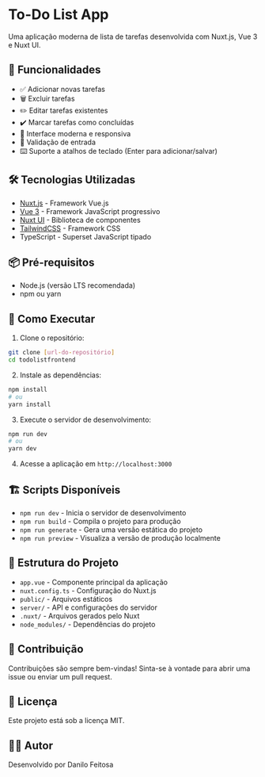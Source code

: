 # To-Do List App

Uma aplicação moderna de lista de tarefas desenvolvida com Nuxt.js, Vue 3 e Nuxt UI.

## 🚀 Funcionalidades

- ✅ Adicionar novas tarefas
- 🗑️ Excluir tarefas
- ✏️ Editar tarefas existentes
- ✔️ Marcar tarefas como concluídas
- 🎨 Interface moderna e responsiva
- 🎯 Validação de entrada
- ⌨️ Suporte a atalhos de teclado (Enter para adicionar/salvar)

## 🛠️ Tecnologias Utilizadas

- [Nuxt.js](https://nuxt.com/) - Framework Vue.js
- [Vue 3](https://vuejs.org/) - Framework JavaScript progressivo
- [Nuxt UI](https://ui.nuxt.com/) - Biblioteca de componentes
- [TailwindCSS](https://tailwindcss.com/) - Framework CSS
- TypeScript - Superset JavaScript tipado

## 📦 Pré-requisitos

- Node.js (versão LTS recomendada)
- npm ou yarn

## 🚀 Como Executar

1. Clone o repositório:
```bash
git clone [url-do-repositório]
cd todolistfrontend
```

2. Instale as dependências:
```bash
npm install
# ou
yarn install
```

3. Execute o servidor de desenvolvimento:
```bash
npm run dev
# ou
yarn dev
```

4. Acesse a aplicação em `http://localhost:3000`

## 🏗️ Scripts Disponíveis

- `npm run dev` - Inicia o servidor de desenvolvimento
- `npm run build` - Compila o projeto para produção
- `npm run generate` - Gera uma versão estática do projeto
- `npm run preview` - Visualiza a versão de produção localmente

## 🎨 Estrutura do Projeto

- `app.vue` - Componente principal da aplicação
- `nuxt.config.ts` - Configuração do Nuxt.js
- `public/` - Arquivos estáticos
- `server/` - API e configurações do servidor
- `.nuxt/` - Arquivos gerados pelo Nuxt
- `node_modules/` - Dependências do projeto

## 🤝 Contribuição

Contribuições são sempre bem-vindas! Sinta-se à vontade para abrir uma issue ou enviar um pull request.

## 📝 Licença

Este projeto está sob a licença MIT.

## 👨‍💻 Autor

Desenvolvido por Danilo Feitosa
